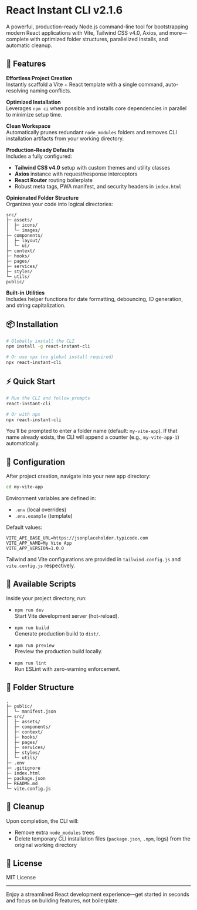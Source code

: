 # React Instant CLI v2.1.6

A powerful, production-ready Node.js command-line tool for bootstrapping modern React applications with Vite, Tailwind CSS v4.0, Axios, and more—complete with optimized folder structures, parallelized installs, and automatic cleanup.

## 🚀 Features

**Effortless Project Creation**  
Instantly scaffold a Vite + React template with a single command, auto-resolving naming conflicts.

**Optimized Installation**  
Leverages `npm ci` when possible and installs core dependencies in parallel to minimize setup time.

**Clean Workspace**  
Automatically prunes redundant `node_modules` folders and removes CLI installation artifacts from your working directory.

**Production-Ready Defaults**  
Includes a fully configured:
- **Tailwind CSS v4.0** setup with custom themes and utility classes  
- **Axios** instance with request/response interceptors  
- **React Router** routing boilerplate  
- Robust meta tags, PWA manifest, and security headers in `index.html`

**Opinionated Folder Structure**  
Organizes your code into logical directories:
```
src/
├─ assets/
│  ├─ icons/
│  └─ images/
├─ components/
│  ├─ layout/
│  └─ ui/
├─ context/
├─ hooks/
├─ pages/
├─ services/
├─ styles/
└─ utils/
public/
```

**Built-in Utilities**  
Includes helper functions for date formatting, debouncing, ID generation, and string capitalization.

## 📦 Installation

```bash
# Globally install the CLI
npm install -g react-instant-cli

# Or use npx (no global install required)
npx react-instant-cli
```

## ⚡ Quick Start

```bash
# Run the CLI and follow prompts
react-instant-cli

# Or with npx
npx react-instant-cli
```

You’ll be prompted to enter a folder name (default: `my-vite-app`). If that name already exists, the CLI will append a counter (e.g., `my-vite-app-1`) automatically.

## 🔧 Configuration

After project creation, navigate into your new app directory:

```bash
cd my-vite-app
```

Environment variables are defined in:

- `.env` (local overrides)  
- `.env.example` (template)

Default values:
```
VITE_API_BASE_URL=https://jsonplaceholder.typicode.com
VITE_APP_NAME=My Vite App
VITE_APP_VERSION=1.0.0
```

Tailwind and Vite configurations are provided in `tailwind.config.js` and `vite.config.js` respectively.

## 📖 Available Scripts

Inside your project directory, run:

- `npm run dev`  
  Start Vite development server (hot-reload).

- `npm run build`  
  Generate production build to `dist/`.

- `npm run preview`  
  Preview the production build locally.

- `npm run lint`  
  Run ESLint with zero-warning enforcement.

## 📁 Folder Structure

```
.
├─ public/
│  └─ manifest.json
├─ src/
│  ├─ assets/
│  ├─ components/
│  ├─ context/
│  ├─ hooks/
│  ├─ pages/
│  ├─ services/
│  ├─ styles/
│  └─ utils/
├─ .env
├─ .gitignore
├─ index.html
├─ package.json
├─ README.md
└─ vite.config.js
```

## 🧹 Cleanup

Upon completion, the CLI will:

- Remove extra `node_modules` trees  
- Delete temporary CLI installation files (`package.json`, `.npm`, logs) from the original working directory

## 📄 License

MIT License

***

Enjoy a streamlined React development experience—get started in seconds and focus on building features, not boilerplate.

